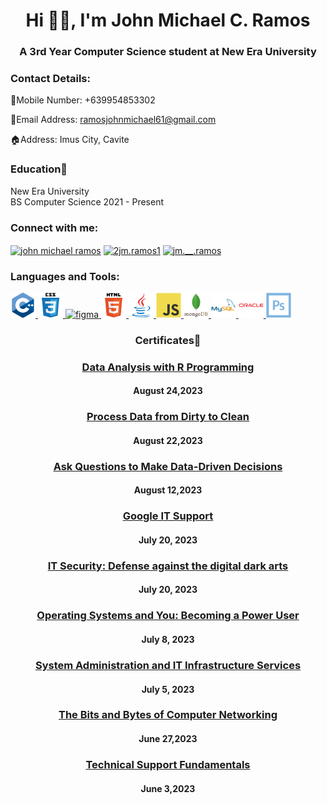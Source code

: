 <h1 align="center">Hi 🙋‍♂️, I'm John Michael C. Ramos</h1>
<h3 align="center">A 3rd Year Computer Science student at New Era University</h3>

<h3 align = "left"> Contact Details: </h3>
    <p>📲Mobile Number: +639954853302</p>
    <p>📧Email Address: <a href = "mailto:ramosjohnmichael61@gmail.com">ramosjohnmichael61@gmail.com</a></p>
    <p>🏠Address: Imus City, Cavite</p>

<h3 align = "left">Education🏫</h3>
<p>
  New Era University <br>
  BS Computer Science 2021 - Present
</p>

<h3 align="left">Connect with me:</h3>
<p align="left">
<a href="https://www.linkedin.com/in/john-michael-ramos-a3b833284/" target="blank"><img align="center" src="https://raw.githubusercontent.com/rahuldkjain/github-profile-readme-generator/master/src/images/icons/Social/linked-in-alt.svg" alt="john michael ramos" height="30" width="40" /></a>
<a href="https://fb.com/2jm.ramos1" target="blank"><img align="center" src="https://raw.githubusercontent.com/rahuldkjain/github-profile-readme-generator/master/src/images/icons/Social/facebook.svg" alt="2jm.ramos1" height="30" width="40" /></a>
<a href="https://instagram.com/jm.__.ramos" target="blank"><img align="center" src="https://raw.githubusercontent.com/rahuldkjain/github-profile-readme-generator/master/src/images/icons/Social/instagram.svg" alt="jm.__.ramos" height="30" width="40" /></a>
</p>

<h3 align="left">Languages and Tools:</h3>
<p align="left"> <a href="https://www.w3schools.com/cpp/" target="_blank" rel="noreferrer"> <img src="https://raw.githubusercontent.com/devicons/devicon/master/icons/cplusplus/cplusplus-original.svg" alt="cplusplus" width="40" height="40"/> </a> <a href="https://www.w3schools.com/css/" target="_blank" rel="noreferrer"> <img src="https://raw.githubusercontent.com/devicons/devicon/master/icons/css3/css3-original-wordmark.svg" alt="css3" width="40" height="40"/> </a> <a href="https://www.figma.com/" target="_blank" rel="noreferrer"> <img src="https://www.vectorlogo.zone/logos/figma/figma-icon.svg" alt="figma" width="40" height="40"/> </a> <a href="https://www.w3.org/html/" target="_blank" rel="noreferrer"> <img src="https://raw.githubusercontent.com/devicons/devicon/master/icons/html5/html5-original-wordmark.svg" alt="html5" width="40" height="40"/> </a> <a href="https://www.java.com" target="_blank" rel="noreferrer"> <img src="https://raw.githubusercontent.com/devicons/devicon/master/icons/java/java-original.svg" alt="java" width="40" height="40"/> </a> <a href="https://developer.mozilla.org/en-US/docs/Web/JavaScript" target="_blank" rel="noreferrer"> <img src="https://raw.githubusercontent.com/devicons/devicon/master/icons/javascript/javascript-original.svg" alt="javascript" width="40" height="40"/> </a> <a href="https://www.mongodb.com/" target="_blank" rel="noreferrer"> <img src="https://raw.githubusercontent.com/devicons/devicon/master/icons/mongodb/mongodb-original-wordmark.svg" alt="mongodb" width="40" height="40"/> </a> <a href="https://www.mysql.com/" target="_blank" rel="noreferrer"> <img src="https://raw.githubusercontent.com/devicons/devicon/master/icons/mysql/mysql-original-wordmark.svg" alt="mysql" width="40" height="40"/> </a> <a href="https://www.oracle.com/" target="_blank" rel="noreferrer"> <img src="https://raw.githubusercontent.com/devicons/devicon/master/icons/oracle/oracle-original.svg" alt="oracle" width="40" height="40"/> </a> <a href="https://www.photoshop.com/en" target="_blank" rel="noreferrer"> <img src="https://raw.githubusercontent.com/devicons/devicon/master/icons/photoshop/photoshop-line.svg" alt="photoshop" width="40" height="40"/> </a> </p>

<h3 align = "center">Certificates📜</h3>
<h3 align = "center"><a href="https://coursera.org/share/bdf8c1693ca135d8629687b8dabc3112">Data Analysis with R Programming</a></h3><h4 align = "center">August 24,2023</h4>
<h3 align = "center"><a href="https://coursera.org/share/eab959daa905be85af639937ac5a58d5">Process Data from Dirty to Clean</a></h3><h4 align = "center">August 22,2023</h4>
<h3 align = "center"><a href="https://coursera.org/share/3528b021c2e8e673d5cc85a1539d35b8">Ask Questions to Make Data-Driven Decisions</a></h3><h4 align = "center">August 12,2023</h4>
<h3 align = "center"><a href="https://coursera.org/share/a6df64fa6114c0dc37f41be28eda3d21">Google IT Support</a></h3><h4 align = "center">July 20, 2023</h4>
<h3 align = "center"><a href="https://coursera.org/share/cf5de79f861e69e9934d0360a707e972">IT Security: Defense against the digital dark arts</a></h3><h4 align = "center">July 20, 2023</h4>
<h3 align = "center"><a href="https://coursera.org/share/8a35b1da8a51d3553f02364cdb97bead">Operating Systems and You: Becoming a Power User</a></h3><h4 align = "center">July 8, 2023</h4>
<h3 align = "center"><a href="https://coursera.org/share/926a31e4eedf1af6f8a74630c4b3e23d">System Administration and IT Infrastructure Services</a></h3><h4 align = "center">July 5, 2023</h4>
<h3 align = "center"><a href="https://coursera.org/share/040225e83501a6070da52239e3d35437">The Bits and Bytes of Computer Networking</a></h3><h4 align = "center">June 27,2023</h4>
<h3 align = "center"><a href="https://coursera.org/share/aceeeefdf5281c2debd90f64127b6c28">Technical Support Fundamentals</a></h3><h4 align = "center">June 3,2023</h4>


